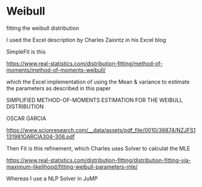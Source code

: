 # Weibull
fitting the weibull distribution

I used the Excel description by Charles Zaiontz in his Excel blog

SimpleFit is this

https://www.real-statistics.com/distribution-fitting/method-of-moments/method-of-moments-weibull/

which the Excel implementation of using the Mean & variance to estimate the parameters as described in this paper

SIMPLIFIED  METHOD-OF-MOMENTS  ESTIMATION  FOR  THE  WEIBULL  DISTRIBUTION  

OSCAR   GARCIA

https://www.scionresearch.com/__data/assets/pdf_file/0010/36874/NZJFS1131981GARCIA304-306.pdf

Then Fit is this refinement, which Charles uses Solver to calculat the MLE

https://www.real-statistics.com/distribution-fitting/distribution-fitting-via-maximum-likelihood/fitting-weibull-parameters-mle/


Whereas I use a NLP Solver in JuMP
